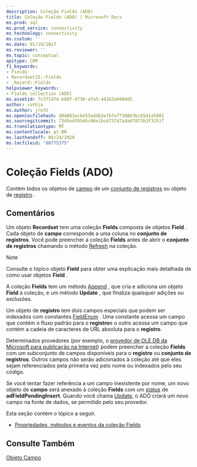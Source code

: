 ```yaml
---
description: Coleção Fields (ADO)
title: Coleção Fields (ADO) | Microsoft Docs
ms.prod: sql
ms.prod_service: connectivity
ms.technology: connectivity
ms.custom: ''
ms.date: 01/19/2017
ms.reviewer: ''
ms.topic: conceptual
apitype: COM
f1_keywords:
- Fields
- Recordset15::Fields
- _Record::Fields
helpviewer_keywords:
- Fields collection [ADO]
ms.assetid: 7c371474-b88f-4730-afa5-44163a0488d5
author: rothja
ms.author: jroth
ms.openlocfilehash: d94803ecbe53addb2efb7ef738863bc6541a5801
ms.sourcegitcommit: 7345e4f05d6c06e1bcd73747a4a47873b3f3251f
ms.translationtype: MT
ms.contentlocale: pt-BR
ms.lasthandoff: 08/24/2020
ms.locfileid: "88775375"
---
```

# <a name="fields-collection-ado"></a>Coleção Fields (ADO)
Contém todos os objetos de [campo](./field-object.md) de um [conjunto de registros](./recordset-object-ado.md) ou objeto de [registro](./record-object-ado.md) .  
  
## <a name="remarks"></a>Comentários  
 Um objeto **Recordset** tem uma coleção **Fields** composta de objetos **Field** . Cada objeto de **campo** corresponde a uma coluna no **conjunto de registros**. Você pode preencher a coleção **Fields** antes de abrir o **conjunto de registros** chamando o método [Refresh](./refresh-method-ado.md) na coleção.  
  
> [!NOTE]
>  Consulte o tópico objeto **Field** para obter uma explicação mais detalhada de como usar objetos **Field** .  
  
 A coleção **Fields** tem um método [Append](./append-method-ado.md) , que cria e adiciona um objeto **Field** à coleção, e um método **Update** , que finaliza quaisquer adições ou exclusões.  
  
 Um objeto de **registro** tem dois campos especiais que podem ser indexados com constantes [FieldEnum](./fieldenum.md) . Uma constante acessa um campo que contém o fluxo padrão para o **registro**e o outro acessa um campo que contém a cadeia de caracteres de URL absoluta para o **registro**.  
  
 Determinados provedores (por exemplo, o [provedor de OLE DB da Microsoft para publicação na Internet](../../guide/appendixes/microsoft-ole-db-provider-for-internet-publishing.md)) podem preencher a coleção **Fields** com um subconjunto de campos disponíveis para o **registro** ou **conjunto de registros**. Outros campos não serão adicionados à coleção até que eles sejam referenciados pela primeira vez pelo nome ou indexados pelo seu código.  
  
 Se você tentar fazer referência a um campo inexistente por nome, um novo objeto de **campo** será anexado à coleção **Fields** com um [status](./status-property-ado-field.md) de **adFieldPendingInsert**. Quando você chama [Update](./update-method.md), o ADO criará um novo campo na fonte de dados, se permitido pelo seu provedor.  
  
 Esta seção contém o tópico a seguir.  
  
-   [Propriedades, métodos e eventos da coleção Fields](./fields-collection-properties-methods-and-events.md)  
  
## <a name="see-also"></a>Consulte Também  
 [Objeto Campo](./field-object.md)